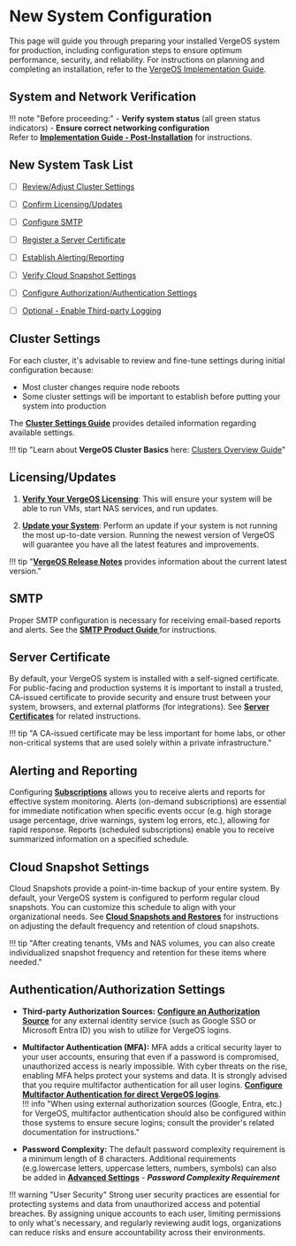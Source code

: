 # New System Configuration


This page will guide you through preparing your installed VergeOS system for production, including configuration steps to ensure optimum performance, security, and reliability.  For instructions on planning and completing an installation, refer to the [VergeOS Implementation Guide](/implementation-guide/intro).


## System and Network Verification
!!! note "Before proceeding:" 
    - **Verify system status** (all green status indicators) 
    - **Ensure correct networking configuration**   
    Refer to **[Implementation Guide - Post-Installation](/implementation-guide/post-installation)** for instructions.   


## New System Task List

- [ ] [Review/Adjust Cluster Settings](#cluster-settings) 
- [ ] [Confirm Licensing/Updates](#licensingupdates) 
- [ ] [Configure SMTP](#smtp)
- [ ] [Register a Server Certificate](#server-certificate)  
- [ ] [Establish Alerting/Reporting](#alerting-and-reporting)  
- [ ] [Verify Cloud Snapshot Settings](#cloud-snapshot-settings)  
- [ ] [Configure Authorization/Authentication Settings](#authenticationauthorization-settings)
- [ ] [Optional - Enable Third-party Logging](/knowledge-base/enabling-external-log-collection)


## Cluster Settings

For each cluster, it's advisable to review and fine-tune settings during initial configuration because: 

   * Most cluster changes require node reboots  
   * Some cluster settings will be important to establish before putting your system into production

 The **[Cluster Settings Guide](/product-guide/system/cluster-settings)** provides detailed information regarding available settings.

!!! tip "Learn about **VergeOS Cluster Basics** here: [Clusters Overview Guide](/product-guide/system/clusters-overview)"


## Licensing/Updates
   
1. **[Verify Your VergeOS Licensing](/product-guide/system/license-updates-verify)**: This will ensure your system will be able to run VMs, start NAS services, and run updates.

2. **[Update your System](/knowledge-base/updating-vergeos-system)**: Perform an update if your system is not running the most up-to-date version. Running the newest version of VergeOS will guarantee you have all the latest features and improvements.  

!!! tip "**[VergeOS Release Notes](/release-notes/release-notes-overview)** provides information about the current latest version."  


## SMTP
Proper SMTP configuration is necessary for receiving email-based reports and alerts. See the **[SMTP Product Guide ](/product-guide/system/smtp)** for instructions.


## Server Certificate

By default, your VergeOS system is installed with a self-signed certificate. For public-facing and production systems it is important to install a trusted, CA-issued certificate to provide security and ensure trust between your system, browsers, and external platforms (for integrations). See **[Server Certificates](/product-guide/system/certificates)** for related instructions. 

!!! tip "A CA-issued certificate may be less important for home labs, or other non-critical systems that are used solely within a private infrastructure."  


## Alerting and Reporting

Configuring **[Subscriptions](/product-guide/system/subscriptions-overview)** allows you to receive alerts and reports for effective system monitoring. Alerts (on-demand subscriptions) are essential for immediate notification when specific events occur (e.g. high storage usage percentage, drive warnings, system log errors, etc.), allowing for rapid response. Reports (scheduled subscriptions) enable you to receive summarized information on a specified schedule.

## Cloud Snapshot Settings
 
Cloud Snapshots provide a point-in-time backup of your entire system.  By default, your VergeOS system is configured to perform regular cloud snapshots.  You can customize this schedule to align with your organizational needs. See **[Cloud Snapshots and Restores](/product-guide/backup-dr/cloud-snapshot-restore)** for instructions on adjusting the default frequency and retention of cloud snapshots.   


!!! tip "After creating tenants, VMs and NAS volumes, you can also create individualized snapshot frequency and retention for these items where needed."  

## Authentication/Authorization Settings

   - **Third-party Authorization Sources:** **[Configure an Authorization Source](/product-guide/auth/auth-sources-overview)** for any external identity service (such as Google SSO or Microsoft Entra ID) you wish to utilize for VergeOS logins. 

   - **Multifactor Authentication (MFA):** MFA adds a critical security layer to your user accounts, ensuring that even if a password is compromised, unauthorized access is nearly impossible. With cyber threats on the rise, enabling MFA helps protect your systems and data.  It is strongly advised that you require multifactor authentication for all user logins.  **[Configure Multifactor Authentication for direct VergeOS logins](/product-guide/auth/multi-factor-auth)**.  
!!! info "When using external authorization sources (Google, Entra, etc.) for VergeOS, multifactor authentication should also be configured within those systems to ensure secure logins; consult the provider's related documentation for instructions."  

   - **Password Complexity:** The default password complexity requirement is a minimum length of 8 characters. Additional requirements (e.g.lowercase letters, uppercase letters, numbers, symbols) can also be added in **[Advanced Settings](/product-guide/system/advanced-system-settings)** - ***Password Complexity Requirement***


!!! warning "User Security"
    Strong user security practices are essential for protecting systems and data from unauthorized access and potential breaches. By assigning unique accounts to each user, limiting permissions to only what's necessary, and regularly reviewing audit logs, organizations can reduce risks and ensure accountability across their environments.



